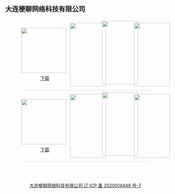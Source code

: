 ## 大连梗聊网络科技有限公司

<style>#content h2 {height: 0; display: none;} body .page-header {padding: 1.6rem; background-color: #939393; background-image: none;} body .project-tagline {margin: 0;} .site-footer {display: none;}</style>

<section style="display: flex; justify-content: space-between; align-items: center; margin: 0 auto; width: 80%; padding: 12px 0; border-bottom: 1px dashed #ccc;">
	<div style="display: flex; flex-direction: column;">
		<img style="width: 142px; height: 142px; min-width: 142px; margin-right: 6px;" src="https://swsdl.vivo.com.cn/appstore/developer/icon/20221110/202211101907071gygi.png"/>
		<a style="margin: 6px auto 0;" href="https://swsdl.vivo.com.cn/appstore/developer/icon/20221110/202211101907071gygi.png">下载</a>
	</div>
	<div style="max-height: 200px; overflow: hidden;">
		<b style="font-size: 16px;color: #333;">畅联投屏</b>
		<p style="margin: 0; font-size: 14px; color: #999;">这是一款极速投屏、投媒体文件的投屏神器！ 轻松助你将手机、屏幕投射到大电视上，画质清晰，实时稳定！ 操作简单，上手即用！ 可投屏内容包括图片、视频、音频、画画板等！ 还在等什么，快来体验吧！</p>
	</div>
	<div style="display: flex; margin-left: 6px;">
		<img style="width: 113px; height: 200px; min-width: 113px; margin-right: -12px;" src="https://swsdl.vivo.com.cn/appstore/developer/screenshot/20221110/202211101908146ofzy.png"/>
		<img style="width: 113px; height: 200px; min-width: 113px; z-index: 9; margin-top: -6px;" src="https://swsdl.vivo.com.cn/appstore/developer/screenshot/20221110/2022111019082285gha.png"/>
		<img style="width: 113px; height: 200px; min-width: 113px; margin-left: -12px;" src="https://swsdl.vivo.com.cn/appstore/developer/screenshot/20221110/2022111019082539hsl.png"/>
	</div>
</section>

<section style="display: flex; justify-content: space-between; align-items: center; margin: 0 auto; width: 80%; padding: 12px 0; border-bottom: 1px dashed #ccc;">
	<div style="display: flex; flex-direction: column;">
		<img style="width: 142px; height: 142px; min-width: 142px; margin-right: 6px;" src="https://swsdl.vivo.com.cn/appstore/developer/icon/20221110/202211101230328q2iq.png"/>
		<a style="margin: 6px auto 0;" href="https://swsdl.vivo.com.cn/appstore/developer/icon/20221110/202211101230328q2iq.png">下载</a>
	</div>
	<div style="max-height: 200px; overflow: hidden;">
		<b style="font-size: 16px;color: #333;">快乐点名</b>
		<p style="margin: 0; font-size: 14px;color: #999;">这是一款随机选择的应用。不管您是针对不太重要的事情做决定，还是在娱乐游戏的时候快速选择目标，都能在公平的前提下，快速做出选择！多种选择模式，您可以随意挑选，快速点出目标！</p>
	</div>
	<div style="display: flex; margin-left: 6px;">
		<img style="width: 113px; height: 200px; min-width: 113px; margin-right: -12px;" src="https://swsdl.vivo.com.cn/appstore/developer/screenshot/20221110/202211101245101htgo.png"/>
		<img style="width: 113px; height: 200px; min-width: 113px; z-index: 9; margin-top: -6px;" src="https://swsdl.vivo.com.cn/appstore/developer/screenshot/20221110/202211101245127etfr.png"/>
		<img style="width: 113px; height: 200px; min-width: 113px; margin-left: -12px;" src="https://swsdl.vivo.com.cn/appstore/developer/screenshot/20221110/202211101245153ro6r.png"/>
	</div>
</section>

<a style="display: block; margin: 4rem; text-align: center;" href="http://beian.miit.gov.cn/">大连梗聊网络科技有限公司 辽 ICP 备 2020014448 号-7</a>
